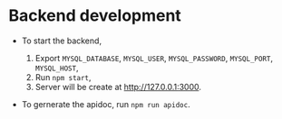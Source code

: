 # Backend development

* To start the backend,
    1. Export `MYSQL_DATABASE`, `MYSQL_USER`, `MYSQL_PASSWORD`, `MYSQL_PORT`, `MYSQL_HOST`,
    2. Run `npm start`,
    3. Server will be create at <http://127.0.0.1:3000>.

* To gernerate the apidoc, run `npm run apidoc`.
